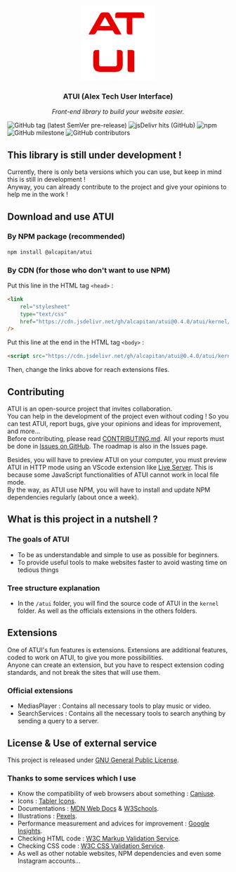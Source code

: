 <p align="center"><img src="atui/kernel/assets/logo.png" alt="Logo ATUI" width="170" height="170"></p>
<h3 align="center">ATUI (Alex Tech User Interface)</h3>
<p align="center"><i>Front-end library to build your website easier.</i></p>

![GitHub tag (latest SemVer pre-release)](https://img.shields.io/github/v/tag/alcapitan/atui?include_prereleases&label=latest%20release)
![jsDelivr hits (GitHub)](https://img.shields.io/jsdelivr/gh/hm/alcapitan/atui?label=jsDelivr%20hits)
![npm](https://img.shields.io/npm/dm/@alcapitan/atui?label=NPM%20downloads)
![GitHub milestone](https://img.shields.io/github/milestones/progress/alcapitan/atui/4?label=issues%20in%20milestone)
![GitHub contributors](https://img.shields.io/github/contributors/alcapitan/atui?label=GitHub%20contributors)

## This library is still under development !

Currently, there is only beta versions which you can use, but keep in mind this is still in development !  
Anyway, you can already contribute to the project and give your opinions to help me in the work !

## Download and use ATUI

### By NPM package (recommended)

```bash
npm install @alcapitan/atui
```

### By CDN (for those who don't want to use NPM)

Put this line in the HTML tag `<head>` :

```html
<link
    rel="stylesheet"
    type="text/css"
    href="https://cdn.jsdelivr.net/gh/alcapitan/atui@0.4.0/atui/kernel/dist/dist.css"
/>
```

Put this line at the end in the HTML tag `<body>` :

```html
<script src="https://cdn.jsdelivr.net/gh/alcapitan/atui@0.4.0/atui/kernel/dist/dist.js"></script>
```

Then, change the links above for reach extensions files.

## Contributing

ATUI is an open-source project that invites collaboration.  
You can help in the development of the project even without coding ! So you can test ATUI, report bugs, give your opinions and ideas for improvement, and more...  
Before contributing, please read [CONTRIBUTING.md](https://alcapitan.github.io/atui/CONTRIBUTING.md).
All your reports must be done in [Issues on GitHub](https://github.com/alcapitan/atui/issues). The roadmap is also in the Issues page.

Besides, you will have to preview ATUI on your computer, you must preview ATUI in HTTP mode using an VScode extension like [Live Server](https://marketplace.visualstudio.com/items?itemName=ritwickdey.LiveServer). This is because some JavaScript functionalities of ATUI cannot work in local file mode.  
By the way, as ATUI use NPM, you will have to install and update NPM dependencies regularly (about once a week).

## What is this project in a nutshell ?

### The goals of ATUI

-   To be as understandable and simple to use as possible for beginners.
-   To provide useful tools to make websites faster to avoid wasting time on tedious things

### Tree structure explanation

-   In the `/atui` folder, you will find the source code of ATUI in the `kernel` folder. As well as the officials extensions in the others folders.

## Extensions

One of ATUI's fun features is extensions. Extensions are additional features, coded to work on ATUI, to give you more possibilities.  
Anyone can create an extension, but you have to respect extension coding standards, and not break the sites that will use them.

### Official extensions

-   MediasPlayer : Contains all necessary tools to play music or video.
-   SearchServices : Contains all the necessary tools to search anything by sending a query to a server.

## License & Use of external service

This project is released under [GNU General Public License](https://alcapitan.github.io/atui/LICENSE.md).

### Thanks to some services which I use

-   Know the compatibility of web browsers about something : [Caniuse](https://caniuse.com).
-   Icons : [Tabler Icons](https://tabler-icons.io/).
-   Documentations : [MDN Web Docs](https://developer.mozilla.org) & [W3Schools](https://www.w3schools.com).
-   Illustrations : [Pexels](https://pexels.com).
-   Performance measurement and advices for improvement : [Google Insights](https://developers.google.com/speed/pagespeed/insights).
-   Checking HTML code : [W3C Markup Validation Service](https://validator.w3.org).
-   Checking CSS code : [W3C CSS Validation Service](https://jigsaw.w3.org/css-validator).
-   As well as other notable websites, NPM dependencies and even some Instagram accounts...
